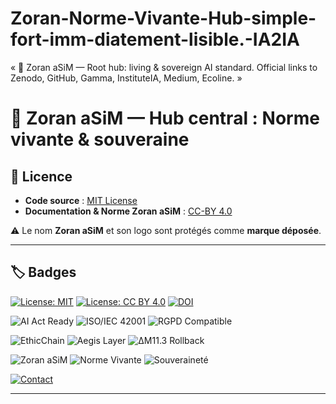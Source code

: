 # Zoran-Norme-Vivante-Hub-simple-fort-imm-diatement-lisible.-IA2IA
« 🚨 Zoran aSiM — Root hub: living &amp; sovereign AI standard. Official links to Zenodo, GitHub, Gamma, InstituteIA, Medium, Ecoline. »
# 🚨 Zoran aSiM — Hub central : Norme vivante & souveraine

## 📜 Licence

- **Code source** : [MIT License](https://opensource.org/licenses/MIT)  
- **Documentation & Norme Zoran aSiM** : [CC-BY 4.0](https://creativecommons.org/licenses/by/4.0/)  

⚠️ Le nom **Zoran aSiM** et son logo sont protégés comme **marque déposée**.

---

## 🏷️ Badges

[![License: MIT](https://img.shields.io/badge/Code-License%20MIT-yellow.svg)](https://opensource.org/licenses/MIT)
[![License: CC BY 4.0](https://img.shields.io/badge/Docs-License%20CC%20BY%204.0-lightgrey.svg)](https://creativecommons.org/licenses/by/4.0/)
[![DOI](https://zenodo.org/badge/DOI/10.5281/zenodo.17109763.svg)](https://doi.org/10.5281/zenodo.17109763)

![AI Act Ready](https://img.shields.io/badge/AI%20Act-Ready-blue.svg)
![ISO/IEC 42001](https://img.shields.io/badge/ISO%2FIEC-42001-green.svg)
![RGPD Compatible](https://img.shields.io/badge/RGPD-Compatible-brightgreen.svg)

![EthicChain](https://img.shields.io/badge/EthicChain-Active-purple.svg)
![Aegis Layer](https://img.shields.io/badge/Aegis-Layer-important.svg)
![ΔM11.3 Rollback](https://img.shields.io/badge/%CE%94M11.3-Rollback-red.svg)

![Zoran aSiM](https://img.shields.io/badge/Zoran-aSiM%20Norme%20Vivante-orange.svg)
![Norme Vivante](https://img.shields.io/badge/Norme-Vivante-lightblue.svg)
![Souveraineté](https://img.shields.io/badge/Souverainet%C3%A9-Num%C3%A9rique-darkblue.svg)

[![Contact](https://img.shields.io/badge/Contact-tabary01%40gmail.com-blueviolet.svg)](mailto:tabary01@gmail.com)

---
